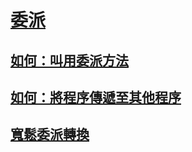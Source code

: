 # [委派](index.md)
## [如何：叫用委派方法](how-to-invoke-a-delegate-method.md)
## [如何：將程序傳遞至其他程序](how-to-pass-procedures-to-another-procedure.md)
## [寬鬆委派轉換](relaxed-delegate-conversion.md)
